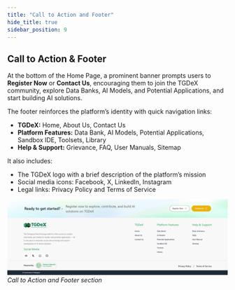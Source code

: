 ```yaml
---
title: "Call to Action and Footer"
hide_title: true
sidebar_position: 9
---
```


## Call to Action & Footer

At the bottom of the Home Page, a prominent banner prompts users to **Register Now** or **Contact Us**, encouraging them to join the TGDeX community, explore Data Banks, AI Models, and Potential Applications, and start building AI solutions.

The footer reinforces the platform’s identity with quick navigation links:

- **TGDeX:** Home, About Us, Contact Us  
- **Platform Features:** Data Bank, AI Models, Potential Applications, Sandbox IDE, Toolsets, Library  
- **Help & Support:** Grievance, FAQ, User Manuals, Sitemap

It also includes:
- The TGDeX logo with a brief description of the platform’s mission
- Social media icons: Facebook, X, LinkedIn, Instagram
- Legal links: Privacy Policy and Terms of Service

![Call to Action and Footer section](images/action_footer.png)  
*Call to Action and Footer section*
